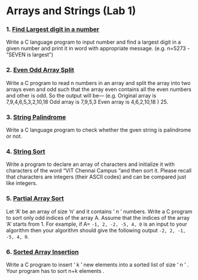 # Arrays and Strings (Lab 1)


### 1. [Find Largest digit in a number](./Arrays_and_Strings_Lab_1/largest_digit.c)

Write a C language program to input number and find a largest digit in a given number and print it in word with appropriate message. (e.g. n=5273 - “SEVEN is largest”)


### 2. [Even Odd Array Split](./Arrays_and_Strings_Lab_1/array_split.c)

Write a C program to read n numbers in an array and split the array into two arrays even and odd such that the array even contains all the even numbers and other is odd. So the output will be— (e.g. Original array is 7,9,4,6,5,3,2,10,18 Odd array is 7,9,5,3 Even array is 4,6,2,10,18 ) 25.


### 3. [String Palindrome](./Arrays_and_Strings_Lab_1/string_palindrome.cpp)

Write a C language program to check whether the gven string is palindrome or not.


### 4. [String Sort](./Arrays_and_Strings_Lab_1/string_sort.cpp)

Write a program to declare an array of characters and initialize it with characters of the word
 “VIT Chennai Campus “and then sort it. Please recall that characters are integers (their ASCII codes) and can be compared just like integers.


### 5. [Partial Array Sort](./Arrays_and_Strings_Lab_1/partial_array_sort.cpp)

Let ‘A’ be an array of size ‘n’ and it contains ‘ n ’ numbers. Write a C program to sort only odd indices of the array A.  Assume that the indices of the array ‘A’ starts from 1. For example, if A= `-1, 2, -2, -5, 4, 0` is an input to your algorithm then your algorithm should  give the following output `-2, 2, -1, -5, 4, 0`.


### 6. [Sorted Array Insertion](./Arrays_and_Strings_Lab_1/sorted_array_insertion.cpp)

Write a C program to insert ‘ k ’ new elements into a sorted list of size ‘ n ’ . Your program has to sort n+k elements .

